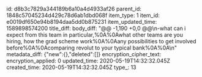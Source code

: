 id: d8b3c7829a344189b6a10a4d4933af26
parent_id: 1848c57045234d429c78d6ab1dbd068f
item_type: 1
item_id: e0019df650e94b8194daa5dd0b875231
item_updated_time: 1589898574200
title_diff: 
body_diff: "@@ -1,190 +0,0 @@\n-what can i expect from this team in particular,%0A%0Awhat other teams are you hiring, how the grad scheme work%0A%0Aany possibilities to get involved before%0A%0Acomparing revolut to your typical bank%0A%0A\n"
metadata_diff: {"new":{},"deleted":[]}
encryption_cipher_text: 
encryption_applied: 0
updated_time: 2020-05-19T14:32:32.045Z
created_time: 2020-05-19T14:32:32.045Z
type_: 13